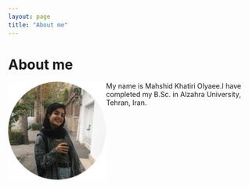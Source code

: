 ```yaml
---
layout: page
title: "About me"
---
```

# About me
<img align="left" width="200" height="200" src="/assets/bio.jpg"/>


My name is Mahshid Khatiri Olyaee.I have completed my B.Sc. in Alzahra University, Tehran, Iran.

